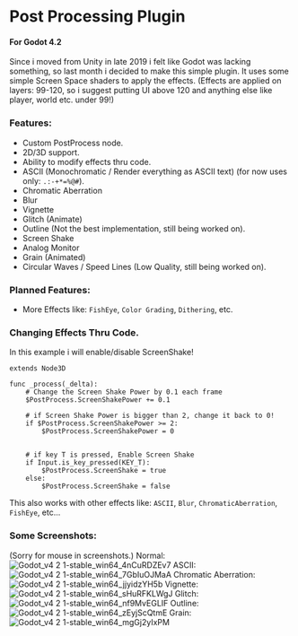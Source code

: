 # Post Processing Plugin
#### For Godot 4.2
Since i moved from Unity in late 2019 i felt like Godot was lacking something, so last month i decided to make this simple plugin.
It uses some simple Screen Space shaders to apply the effects.
(Effects are applied on layers: 99-120, so i suggest putting UI above 120 and anything else like player, world etc. under 99!)

### Features:
- Custom PostProcess node.
- 2D/3D support.
- Ability to modify effects thru code.
- ASCII (Monochromatic / Render everything as ASCII text) (for now uses only: `.:-+*=%@#`).
- Chromatic Aberration
- Blur
- Vignette
- Glitch (Animate)
- Outline (Not the best implementation, still being worked on).
- Screen Shake
- Analog Monitor
- Grain (Animated)
- Circular Waves / Speed Lines (Low Quality, still being worked on).

### Planned Features:
- More Effects like: `FishEye`, `Color Grading`, `Dithering`, etc.

### Changing Effects Thru Code.
In this example i will enable/disable ScreenShake!
```gdscript
extends Node3D

func _process(_delta):
    # Change the Screen Shake Power by 0.1 each frame
    $PostProcess.ScreenShakePower += 0.1

    # if Screen Shake Power is bigger than 2, change it back to 0!
    if $PostProcess.ScreenShakePower >= 2:
        $PostProcess.ScreenShakePower = 0


    # if key T is pressed, Enable Screen Shake
    if Input.is_key_pressed(KEY_T):
        $PostProcess.ScreenShake = true
    else:
        $PostProcess.ScreenShake = false
```

This also works with other effects like:
`ASCII`, `Blur`, `ChromaticAberration`, `FishEye`, etc...

### Some Screenshots:
(Sorry for mouse in screenshots.)
Normal:
![Godot_v4 2 1-stable_win64_4nCuRDZEv7](https://github.com/ItsKorin/Godot-Post-Process-Plugin/assets/92170697/b2d2a33a-aa9d-4217-92d2-4b6827eb9298)
ASCII:
![Godot_v4 2 1-stable_win64_7GbIuOJMaA](https://github.com/ItsKorin/Godot-Post-Process-Plugin/assets/92170697/ac89c01b-7f51-4208-8d45-2d0128d00fcf)
Chromatic Aberration:
![Godot_v4 2 1-stable_win64_jjyidzYH5b](https://github.com/ItsKorin/Godot-Post-Process-Plugin/assets/92170697/4d394d1f-b934-4881-a5dc-a59f959b855b)
Vignette:
![Godot_v4 2 1-stable_win64_sHuRFKLWgJ](https://github.com/ItsKorin/Godot-Post-Process-Plugin/assets/92170697/699c5b90-4246-476b-acb6-bade557c0e9b)
Glitch:
![Godot_v4 2 1-stable_win64_nf9MvEGLIF](https://github.com/ItsKorin/Godot-Post-Process-Plugin/assets/92170697/3b781deb-e438-4733-9ee8-a607da814767)
Outline:
![Godot_v4 2 1-stable_win64_zEyjScQtmE](https://github.com/ItsKorin/Godot-Post-Process-Plugin/assets/92170697/29983546-3eac-43b9-8960-5f38c8402a0e)
Grain:
![Godot_v4 2 1-stable_win64_mgGj2yIxPM](https://github.com/ItsKorin/Godot-Post-Process-Plugin/assets/92170697/b17a416e-b0bc-4ce2-b6b1-479185197507)


